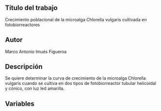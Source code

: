## Título del trabajo
Crecimiento poblacional de la microalga Chlorella vulgaris cultivada en fotobiorreactores

## Autor
Marco Antonio Imués Figueroa

## Descripción
Se quiere determinar la curva de crecimiento de la microalga Chlorella vulgaris cuando se cultiva en dos tipos de fotobiorreactor tubular helicoidal y cónico, con luz led amarilla.

## Variables

